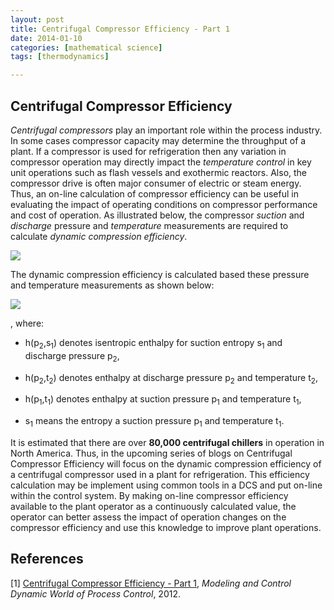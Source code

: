 ```yaml
---
layout: post
title: Centrifugal Compressor Efficiency - Part 1
date: 2014-01-10
categories: [mathematical science]
tags: [thermodynamics]

---
```


<script type="text/javascript"  src="http://cdn.mathjax.org/mathjax/latest/MathJax.js?config=TeX-AMS-MML_HTMLorMML"></script>

Centrifugal Compressor Efficiency
--


*Centrifugal compressors* play an important role within the process industry. In some cases compressor capacity may determine the throughput of a plant. If a compressor is used for refrigeration then any variation in compressor operation may directly impact the *temperature control* in key unit operations such as flash vessels and exothermic reactors. Also, the compressor drive is often major consumer of electric or steam energy. Thus, an on-line calculation of compressor efficiency can be useful in evaluating the impact of operating conditions on compressor performance and cost of operation. As illustrated below, the compressor *suction* and *discharge* pressure and *temperature* measurements are required to calculate *dynamic compression efficiency*.

![](http://sungsoo.github.com/images/measurements-efficiency.jpg)

The dynamic compression efficiency is calculated based these pressure and temperature measurements as shown below:

![](http://sungsoo.github.com/images/eqn.png)

, where:

* h(p<sub>2</sub>,s<sub>1</sub>) denotes isentropic enthalpy for suction entropy s<sub>1</sub> and discharge pressure p<sub>2</sub>,

* h(p<sub>2</sub>,t<sub>2</sub>) denotes enthalpy at discharge pressure p<sub>2</sub> and temperature t<sub>2</sub>,

* h(p<sub>1</sub>,t<sub>1</sub>) denotes enthalpy at suction pressure p<sub>1</sub> and temperature t<sub>1</sub>, 


* s<sub>1</sub> means the entropy a suction pressure p<sub>1</sub> and temperature t<sub>1</sub>.

It is estimated that there are over **80,000 centrifugal chillers** in operation in North America. Thus, in the upcoming series of blogs on Centrifugal Compressor Efficiency will focus on the dynamic compression efficiency of a centrifugal compressor used in a plant for refrigeration. This efficiency calculation may be implement using common tools in a DCS and put on-line within the control system. By making on-line compressor efficiency available to the plant operator as a continuously calculated value, the operator can better assess the impact of operation changes on the compressor efficiency and use this knowledge to improve plant operations.


References
--

[1] [Centrifugal Compressor Efficiency - Part 1](http://modelingandcontrol.com/2012/01/centrifugal-compressor-efficiency-–-part-1/), *Modeling and Control Dynamic World of Process Control*, 2012.